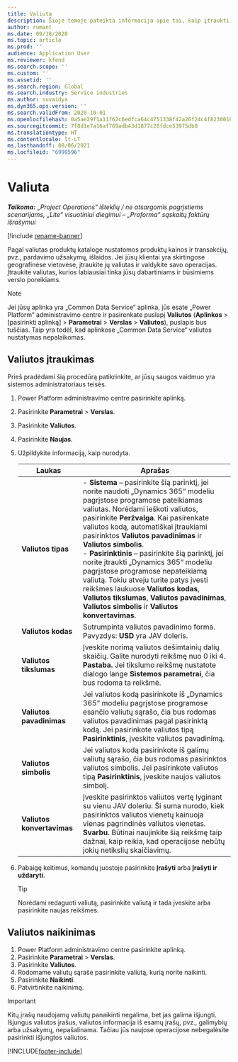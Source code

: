 ```yaml
---
title: Valiuta
description: Šioje temoje pateikta informacija apie tai, kaip įtraukti ir pašalinti valiutos tipus programoje „Project Operations“.
author: rumant
ms.date: 09/18/2020
ms.topic: article
ms.prod: ''
audience: Application User
ms.reviewer: kfend
ms.search.scope: ''
ms.custom: ''
ms.assetid: ''
ms.search.region: Global
ms.search.industry: Service industries
ms.author: suvaidya
ms.dyn365.ops.version: ''
ms.search.validFrom: 2020-10-01
ms.openlocfilehash: 0a5ae29f1a11f62c6edfca64c4751338f42a26f24c4f8230018b0b45a4ee2ddb
ms.sourcegitcommit: 7f8d1e7a16af769adb43d1877c28fdce53975db8
ms.translationtype: HT
ms.contentlocale: lt-LT
ms.lasthandoff: 08/06/2021
ms.locfileid: "6999596"
---
```

# <a name="currency"></a>Valiuta

_**Taikoma:** „Project Operations“ išteklių / ne atsargomis pagrįstiems scenarijams, „Lite“ visuotiniui diegimui – „Proforma“ sąskaitų faktūrų išrašymui_

[!include [rename-banner](~/includes/cc-data-platform-banner.md)]

Pagal valiutas produktų kataloge nustatomos produktų kainos ir transakcijų, pvz., pardavimo užsakymų, išlaidos. Jei jūsų klientai yra skirtingose geografinėse vietovėse, įtraukite jų valiutas ir valdykite savo operacijas. Įtraukite valiutas, kurios labiausiai tinka jūsų dabartiniams ir būsimiems verslo poreikiams.  

> [!NOTE]
> Jei jūsų aplinka yra „Common Data Service“ aplinka, jūs esate „Power Platform“ administravimo centre ir pasirenkate puslapį **Valiutos** (**Aplinkos** > [pasirinkti aplinką] > **Parametrai** > **Verslas** > **Valiutos**), puslapis bus tuščias. Taip yra todėl, kad aplinkose „Common Data Service“ valiutos nustatymas nepalaikomas.

## <a name="add-a-currency"></a>Valiutos įtraukimas  
Prieš pradėdami šią procedūrą patikrinkite, ar jūsų saugos vaidmuo yra sistemos administratoriaus teisės. 

1. Power Platform administravimo centre pasirinkite aplinką. 
2. Pasirinkite **Parametrai** > **Verslas**.
3. Pasirinkite **Valiutos**.  
4. Pasirinkite **Naujas**.  
5. Užpildykite informaciją, kaip nurodyta.  


   |          Laukas          |                                                                                                                                                                                                                                                                                                                                                                            Aprašas                                                                                                                                                                                                                                                                                                                                                                            |
   |-------------------------|-------------------------------------------------------------------------------------------------------------------------------------------------------------------------------------------------------------------------------------------------------------------------------------------------------------------------------------------------------------------------------------------------------------------------------------------------------------------------------------------------------------------------------------------------------------------------------------------------------------------------------------------------------------------------------------------------------------------------------------------------------------------|
   |    **Valiutos tipas**    | - **Sistema** – pasirinkite šią parinktį, jei norite naudoti „Dynamics 365“ modeliu pagrįstose programose pateikiamas valiutas. Norėdami ieškoti valiutos, pasirinkite **Peržvalga**. Kai pasirenkate valiutos kodą, automatiškai įtraukiami pasirinktos **Valiutos pavadinimas** ir **Valiutos simbolis**.<br />- **Pasirinktinis** – pasirinkite šią parinktį, jei norite įtraukti „Dynamics 365“ modeliu pagrįstose programose nepateikiamą valiutą. Tokiu atveju turite patys įvesti reikšmes laukuose **Valiutos kodas**, **Valiutos tikslumas**, **Valiutos pavadinimas**, **Valiutos simbolis** ir **Valiutos konvertavimas**. |
   |    **Valiutos kodas**    |                                                                                                                                                                                                                                                                                                                                            Sutrumpinta valiutos pavadinimo forma. Pavyzdys: **USD** yra JAV doleris.                                                                                                                                                                                                                                                                                                                                            |
   | **Valiutos tikslumas**  |                                                                                                                                                                                  Įveskite norimą valiutos dešimtainių dalių skaičių.  Galite nurodyti reikšmę nuo 0 iki 4. **Pastaba.** Jei tikslumo reikšmę nustatote dialogo lange **Sistemos parametrai**, čia bus rodoma ta reikšmė.                                                                                                                                                                                  |
   |    **Valiutos pavadinimas**    |                                                                                                                                                                                                                                         Jei valiutos kodą pasirinkote iš „Dynamics 365“ modeliu pagrįstose programose esančio valiutų sąrašo, čia bus rodomas valiutos pavadinimas pagal pasirinktą kodą. Jei pasirinkote valiutos tipą **Pasirinktinis**, įveskite valiutos pavadinimą.                                                                                                                                                                                                                                          |
   |   **Valiutos simbolis**   |                                                                                                                                                                                                                                                                      Jei valiutos kodą pasirinkote iš galimų valiutų sąrašo, čia bus rodomas pasirinktos valiutos simbolis. Jei pasirinkote valiutos tipą **Pasirinktinis**, įveskite naujos valiutos simbolį.                                                                                                                                                                                                                                                                       |
   | **Valiutos konvertavimas** |                                                                                                                                                                                                                                     Įveskite pasirinktos valiutos vertę lyginant su vienu JAV doleriu. Ši suma nurodo, kiek pasirinktos valiutos vienetų kainuoja vienas pagrindinės valiutos vienetas. **Svarbu.** Būtinai naujinkite šią reikšmę taip dažnai, kaip reikia, kad operacijose nebūtų jokių netikslių skaičiavimų.                                                                                                                                                                                                                                      |


6. Pabaigę keitimus, komandų juostoje pasirinkite **Įrašyti** arba **Įrašyti ir uždaryti**.  

   > [!TIP]
   >  Norėdami redaguoti valiutą, pasirinkite valiutą ir tada įveskite arba pasirinkite naujas reikšmes.  

## <a name="delete-a-currency"></a>Valiutos naikinimas  

1. Power Platform administravimo centre pasirinkite aplinką. 
2. Pasirinkite **Parametrai** > **Verslas**.
3. Pasirinkite **Valiutos**.  
4. Rodomame valiutų sąraše pasirinkite valiutą, kurią norite naikinti.  
5. Pasirinkite **Naikinti**.  
6. Patvirtinkite naikinimą.  

> [!IMPORTANT]
>  Kitų įrašų naudojamų valiutų panaikinti negalima, bet jas galima išjungti. Išjungus valiutos įrašus, valiutos informacija iš esamų įrašų, pvz., galimybių arba užsakymų, nepašalinama. Tačiau jūs naujose operacijose nebegalėsite pasirinkti išjungtos valiutos.  


[!INCLUDE[footer-include](../includes/footer-banner.md)]